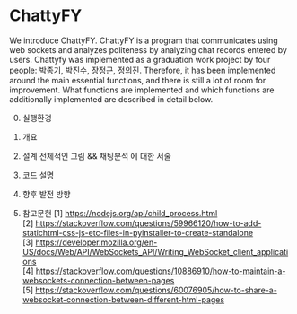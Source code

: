 # ChattyFY

We introduce ChattyFY. ChattyFY is a program that communicates using web sockets and analyzes politeness by analyzing chat records entered by users.
Chattyfy was implemented as a graduation work project by four people:  박종기, 박진수, 장정근, 정의진. Therefore, it has been implemented around the main essential functions, and there is still a lot of room for improvement. What functions are implemented and which functions are additionally implemented are described in detail below.

0. 실행환경


1. 개요


2. 설계
전체적인 그림 && 채팅분석 에 대한 서술


3. 코드 설명


4. 향후 발전 방향

5. 참고문헌
[1] https://nodejs.org/api/child_process.html  
[2] https://stackoverflow.com/questions/59966120/how-to-add-statichtml-css-js-etc-files-in-pyinstaller-to-create-standalone  
[3] https://developer.mozilla.org/en-US/docs/Web/API/WebSockets_API/Writing_WebSocket_client_applications  
[4] https://stackoverflow.com/questions/10886910/how-to-maintain-a-websockets-connection-between-pages  
[5] https://stackoverflow.com/questions/60076905/how-to-share-a-websocket-connection-between-different-html-pages
